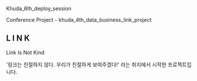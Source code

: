 Khuda_6th_deploy_session

Conference Project - khuda_4th_data_business_link_project

L I N K 
-------
Link
Is
Not
Kind

'링크는 친절하지 않다. 우리가 친절하게 보여주겠다!' 라는 취지에서 시작한 프로젝트입니다.
